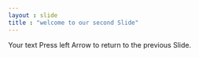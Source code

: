 ```yaml
---
layout : slide
title : "welcome to our second Slide"
---
```


Your text
Press left Arrow to return to the previous Slide.
